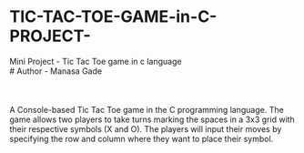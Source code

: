 # TIC-TAC-TOE-GAME-in-C-PROJECT-
Mini Project - Tic Tac Toe game in c language <br> # Author - Manasa Gade
<br>
<br>
<br>
<br>
A Console-based Tic Tac Toe game in the C programming language. The game allows two players to take turns marking the spaces in a 3x3 grid with their respective symbols (X and O). The players will input their moves by specifying the row and column where they want to place their symbol.
